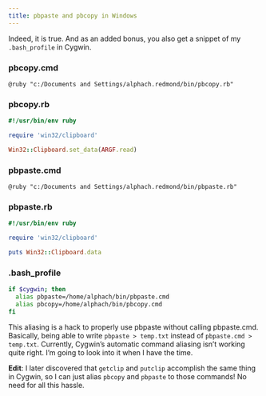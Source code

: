 ```yaml
---
title: pbpaste and pbcopy in Windows
---
```


Indeed, it is true. And as an added bonus, you also get a snippet of my `.bash_profile` in Cygwin.

### pbcopy.cmd

```
@ruby "c:/Documents and Settings/alphach.redmond/bin/pbcopy.rb"
```

### pbcopy.rb

```ruby
#!/usr/bin/env ruby

require 'win32/clipboard'

Win32::Clipboard.set_data(ARGF.read)
```

### pbpaste.cmd

```
@ruby "c:/Documents and Settings/alphach.redmond/bin/pbpaste.rb"
```

### pbpaste.rb

```ruby
#!/usr/bin/env ruby

require 'win32/clipboard'

puts Win32::Clipboard.data
```

### .bash_profile

```bash
if $cygwin; then
  alias pbpaste=/home/alphach/bin/pbpaste.cmd
  alias pbcopy=/home/alphach/bin/pbcopy.cmd
fi
```

This aliasing is a hack to properly use pbpaste without calling pbpaste.cmd. Basically, being able to write `pbpaste > temp.txt` instead of `pbpaste.cmd > temp.txt`. Currently, Cygwin’s automatic command aliasing isn’t working quite right. I’m going to look into it when I have the time.

**Edit**: I later discovered that `getclip` and `putclip` accomplish the same thing in Cygwin, so I can just alias `pbcopy` and `pbpaste` to those commands! No need for all this hassle.

